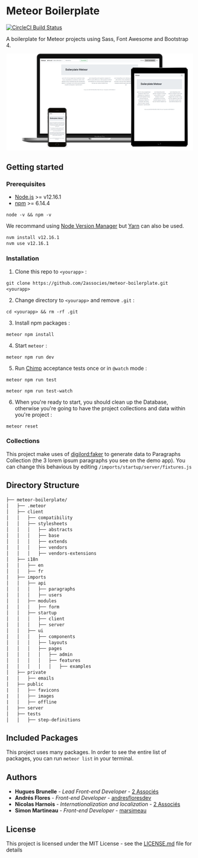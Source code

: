# Meteor Boilerplate

[![CircleCI Build Status](https://circleci.com/gh/2Associes/meteor-boilerplate/tree/master.svg?style=shield&circle-token=d1f1cfc9181d3bf9a8a408745dd56a617d36dafd)](https://circleci.com/gh/2Associes/meteor-boilerplate)

A boilerplate for Meteor projects using Sass, Font Awesome and Bootstrap 4.

![](screenshot.png)

## Getting started

### Prerequisites

* [Node.js][2] >= v12.16.1
* [npm][4] >= 6.14.4

```
node -v && npm -v
```

We recommand using [Node Version Manager][3] but [Yarn][5] can also be used.

```
nvm install v12.16.1
nvm use v12.16.1
```

### Installation

1. Clone this repo to `<yourapp>` :  

  ```
  git clone https://github.com/2associes/meteor-boilerplate.git <yourapp>
  ```

2. Change directory to `<yourapp>` and remove `.git` :  

  ```
  cd <yourapp> && rm -rf .git
  ```
3. Install npm packages :

  ```
  meteor npm install
  ```
4. Start `meteor` :  

  ```
  meteor npm run dev
  ```
5. Run [Chimp][1] acceptance tests once or in `@watch` mode :

  ```
  meteor npm run test
  ```
  ```
  meteor npm run test-watch
  ```
6. When you're ready to start, you should clean up the Database, otherwise you're going to have the project collections and data within you're project :

  ```
  meteor reset
  ```


### Collections

This project make uses of [digilord:faker][6] to generate data to Paragraphs Collection (the 3 lorem ipsum paragraphs you see on the demo app). You can change this behavious by editing `/imports/startup/server/fixtures.js`

## Directory Structure

```
├── meteor-boilerplate/
│   ├── .meteor
│   ├── client
│   │   ├── compatibility
│   │   ├── stylesheets
│   │   │   ├── abstracts
│   │   │   ├── base
│   │   │   ├── extends
│   │   │   ├── vendors
│   │   │   ├── vendors-extensions
│   ├── i18n
│   │   ├── en
│   │   ├── fr
│   ├── imports
│   │   ├── api
│   │   │   ├── paragraphs
│   │   │   ├── users
│   │   ├── modules
│   │   │   ├── form
│   │   ├── startup
│   │   │   ├── client
│   │   │   ├── server
│   │   ├── ui
│   │   │   ├── components
│   │   │   ├── layouts
│   │   │   ├── pages
│   │   │   │   ├── admin
│   │   │   │   ├── features
│   │   │   │   │   ├── examples
│   ├── private
|   │   ├── emails
│   ├── public
|   │   ├── favicons
|   │   ├── images
|   │   ├── offline
│   ├── server
│   ├── tests
│   │   ├── step-definitions
```

## Included Packages

This project uses many packages. In order to see the entire list of packages, you can run `meteor list` in your terminal.

## Authors

* **Hugues Brunelle** - *Lead Front-end Developer* - [2 Associés](https://github.com/2Associes)
* **Andrés Flores** - *Front-end Developer* - [andresfloresdev](https://github.com/andresfloresdev)
* **Nicolas Harnois** - *Internationalization and localization* - [2 Associés](https://github.com/2Associes)
* **Simon Martineau** - *Front-end Developer* - [marsimeau](https://github.com/marsimeau)

## License

This project is licensed under the MIT License - see the [LICENSE.md](LICENSE.md) file for details

[1]:https://chimp.readme.io
[2]:https://nodejs.org
[3]:https://github.com/creationix/nvm
[4]:https://www.npmjs.com
[5]:https://yarnpkg.com/en/
[6]:https://atmospherejs.com/digilord/faker
